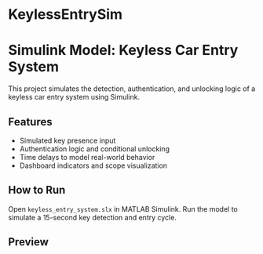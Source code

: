 # KeylessEntrySim
# Simulink Model: Keyless Car Entry System

This project simulates the detection, authentication, and unlocking logic of a keyless car entry system using Simulink.

## Features
- Simulated key presence input
- Authentication logic and conditional unlocking
- Time delays to model real-world behavior
- Dashboard indicators and scope visualization

## How to Run
Open `keyless_entry_system.slx` in MATLAB Simulink. Run the model to simulate a 15-second key detection and entry cycle.

## Preview
